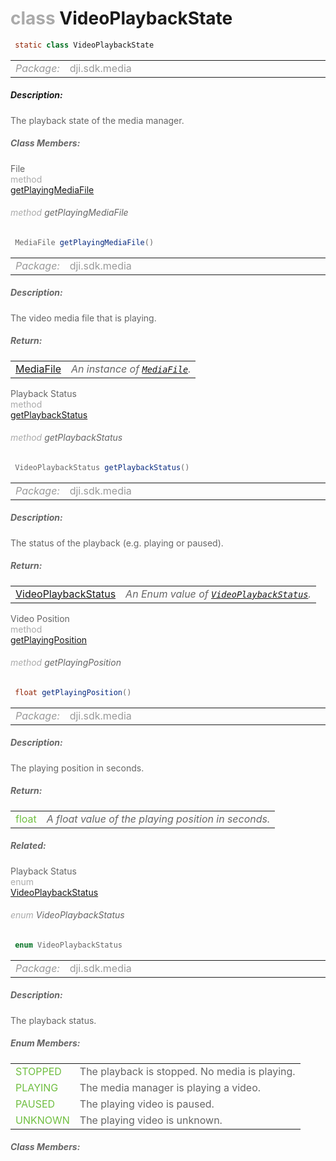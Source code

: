 <div class="article"><h1 ><font color="#AAA">class </font>VideoPlaybackState</h1></div>

~~~java
 static class VideoPlaybackState 
~~~

<html><table class="table-supportedby"><tr valign="top"><td width=15%><font color="#999"><i>Package:</i></td><td width=85%><font color="#999">dji.sdk.media</td></tr></table></html>



##### Description:



<font color="#666">The playback state of the media manager.



##### Class Members:

<div class="api-row" id="djimediamanager_videoplayback_djimediavideoplaybackstate_playingmedia"><div class="api-col left">File</div><div class="api-col middle" style="color:#AAA">method</div><div class="api-col right"><a class="trigger" href="#djimediamanager_videoplayback_djimediavideoplaybackstate_playingmedia_inline">getPlayingMediaFile</a></div></div><div class="inline-doc" id="djimediamanager_videoplayback_djimediavideoplaybackstate_playingmedia_inline"

><div class="article"><h6 ><font color="#AAA">method </font>getPlayingMediaFile</h6></div>

~~~java
 MediaFile getPlayingMediaFile() 
~~~

<html><table class="table-supportedby"><tr valign="top"><td width=15%><font color="#999"><i>Package:</i></td><td width=85%><font color="#999">dji.sdk.media</td></tr></table></html>



##### Description:



<font color="#666">The video media file that is playing.



##### Return:

<html><table class="table-inline-parameters"><tr valign="top"><td><font color="#70BF41"><a href="/Components/Camera/DJIMediaManager_DJIMedia.html#djimediamanager_djimedia">MediaFile</a></td><td><font color="#666"><i>An instance of <code><a href="/Components/Camera/DJIMediaManager_DJIMedia.html#djimediamanager_djimedia">MediaFile</a></code>.</i></td></tr></table></html></div>

<div class="api-row" id="djimediamanager_videoplayback_djimediavideoplaybackstate_playbackstatus"><div class="api-col left">Playback Status</div><div class="api-col middle" style="color:#AAA">method</div><div class="api-col right"><a class="trigger" href="#djimediamanager_videoplayback_djimediavideoplaybackstate_playbackstatus_inline">getPlaybackStatus</a></div></div><div class="inline-doc" id="djimediamanager_videoplayback_djimediavideoplaybackstate_playbackstatus_inline"

><div class="article"><h6 ><font color="#AAA">method </font>getPlaybackStatus</h6></div>

~~~java
 VideoPlaybackStatus getPlaybackStatus() 
~~~

<html><table class="table-supportedby"><tr valign="top"><td width=15%><font color="#999"><i>Package:</i></td><td width=85%><font color="#999">dji.sdk.media</td></tr></table></html>



##### Description:



<font color="#666">The status of the playback (e.g. playing or paused).



##### Return:

<html><table class="table-inline-parameters"><tr valign="top"><td><font color="#70BF41"><a href="/Components/Camera/DJIMediaManager_VideoPlayback_DJIMediaVideoPlaybackState.html#djimediamanager_videoplayback_djimediavideoplaybackstatus">VideoPlaybackStatus</a></td><td><font color="#666"><i>An Enum value of <code><a href="/Components/Camera/DJIMediaManager_VideoPlayback_DJIMediaVideoPlaybackState.html#djimediamanager_videoplayback_djimediavideoplaybackstatus">VideoPlaybackStatus</a></code>.</i></td></tr></table></html></div>

<div class="api-row" id="djimediamanager_videoplayback_djimediavideoplaybackstate_playingposition"><div class="api-col left">Video Position</div><div class="api-col middle" style="color:#AAA">method</div><div class="api-col right"><a class="trigger" href="#djimediamanager_videoplayback_djimediavideoplaybackstate_playingposition_inline">getPlayingPosition</a></div></div><div class="inline-doc" id="djimediamanager_videoplayback_djimediavideoplaybackstate_playingposition_inline"

><div class="article"><h6 ><font color="#AAA">method </font>getPlayingPosition</h6></div>

~~~java
 float getPlayingPosition() 
~~~

<html><table class="table-supportedby"><tr valign="top"><td width=15%><font color="#999"><i>Package:</i></td><td width=85%><font color="#999">dji.sdk.media</td></tr></table></html>



##### Description:



<font color="#666">The playing position in seconds.



##### Return:

<html><table class="table-inline-parameters"><tr valign="top"><td><font color="#70BF41">float</td><td><font color="#666"><i>A float value of the playing position in seconds.</i></td></tr></table></html></div>



##### Related:

<div class="api-row" id="djimediamanager_videoplayback_djimediavideoplaybackstatus"><div class="api-col left">Playback Status</div><div class="api-col middle" style="color:#AAA">enum</div><div class="api-col right"><a class="trigger" href="#djimediamanager_videoplayback_djimediavideoplaybackstatus_inline">VideoPlaybackStatus</a></div></div><div class="inline-doc" id="djimediamanager_videoplayback_djimediavideoplaybackstatus_inline"

><div class="article"><h6 ><font color="#AAA">enum </font>VideoPlaybackStatus</h6></div>

~~~java
 enum VideoPlaybackStatus 
~~~

<html><table class="table-supportedby"><tr valign="top"><td width=15%><font color="#999"><i>Package:</i></td><td width=85%><font color="#999">dji.sdk.media</td></tr></table></html>



##### Description:



<font color="#666">The playback status.



##### Enum Members:

<html><table class="table-inline-parameters"><tr valign="top"><td><font color="#70BF41"><a href="#djimediamanager_videoplayback_djimediavideoplaybackstatus_stopped_inline"></a>STOPPED</td><td><font color="#666">The playback is stopped. No media is playing.</td></tr><tr valign="top"><td><font color="#70BF41"><a href="#djimediamanager_videoplayback_djimediavideoplaybackstatus_playing_inline"></a>PLAYING</td><td><font color="#666">The media manager is playing a video.</td></tr><tr valign="top"><td><font color="#70BF41"><a href="#djimediamanager_videoplayback_djimediavideoplaybackstatus_paused_inline"></a>PAUSED</td><td><font color="#666">The playing video is paused.</td></tr><tr valign="top"><td><font color="#70BF41"><a href="#djimediamanager_videoplayback_djimediavideoplaybackstatus_unknown_inline"></a>UNKNOWN</td><td><font color="#666">The playing video is unknown.</td></tr></table></html>

##### Class Members:

</div>


